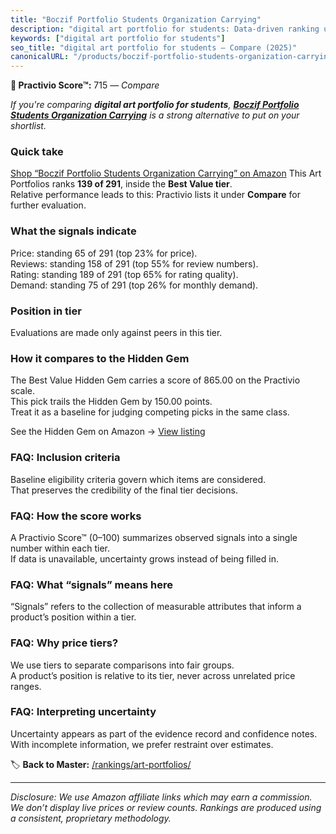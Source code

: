 ```yaml
---
title: "Boczif Portfolio Students Organization Carrying"
description: "digital art portfolio for students: Data-driven ranking using the Practivio Score™. Positioned by quality, value, demand, findability, momentum."
keywords: ["digital art portfolio for students"]
seo_title: "digital art portfolio for students — Compare (2025)"
canonicalURL: "/products/boczif-portfolio-students-organization-carrying-B0D91LK94N/"
---
```


**🛒 Practivio Score™:** 715 — _Compare_


*If you're comparing **digital art portfolio for students**, **[Boczif Portfolio Students Organization Carrying](https://www.amazon.com/dp/B0D91LK94N?tag=practivio-20)** is a strong alternative to put on your shortlist.*
### Quick take
[Shop “Boczif Portfolio Students Organization Carrying” on Amazon](https://www.amazon.com/dp/B0D91LK94N?tag=practivio-20)
This Art Portfolios ranks **139 of 291**, inside the **Best Value tier**.  
Relative performance leads to this: Practivio lists it under **Compare** for further evaluation.

### What the signals indicate
Price: standing 65 of 291 (top 23% for price).  
Reviews: standing 158 of 291 (top 55% for review numbers).  
Rating: standing 189 of 291 (top 65% for rating quality).  
Demand: standing 75 of 291 (top 26% for monthly demand).

### Position in tier
Evaluations are made only against peers in this tier.

### How it compares to the Hidden Gem
The Best Value Hidden Gem carries a score of 865.00 on the Practivio scale.  
This pick trails the Hidden Gem by 150.00 points.  
Treat it as a baseline for judging competing picks in the same class.  

See the Hidden Gem on Amazon → [View listing](https://www.amazon.com/dp/B0CKX61ML4?tag=practivio-20)

### FAQ: Inclusion criteria
Baseline eligibility criteria govern which items are considered.  
That preserves the credibility of the final tier decisions.

### FAQ: How the score works
A Practivio Score™ (0–100) summarizes observed signals into a single number within each tier.  
If data is unavailable, uncertainty grows instead of being filled in.

### FAQ: What “signals” means here
“Signals” refers to the collection of measurable attributes that inform a product’s position within a tier.

### FAQ: Why price tiers?
We use tiers to separate comparisons into fair groups.  
A product’s position is relative to its tier, never across unrelated price ranges.

### FAQ: Interpreting uncertainty
Uncertainty appears as part of the evidence record and confidence notes.  
With incomplete information, we prefer restraint over estimates.

<!-- Missing template for Compare/CompareWithinPriceClass -->


🏷️ **Back to Master:** [/rankings/art-portfolios/](/rankings/art-portfolios/)

---
_Disclosure: We use Amazon affiliate links which may earn a commission. We don’t display live prices or review counts. Rankings are produced using a consistent, proprietary methodology._
